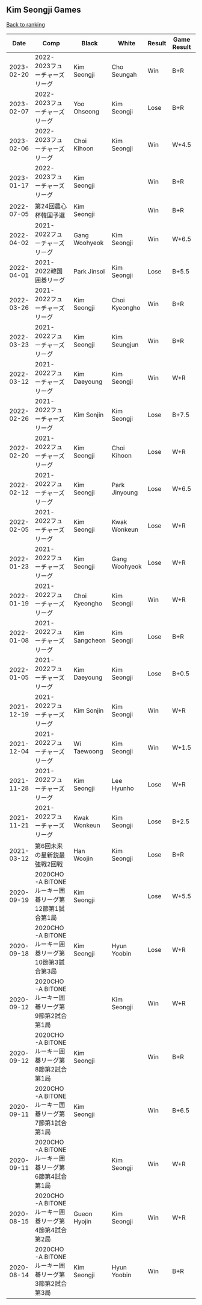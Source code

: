 ## Kim Seongji Games

[Back to ranking](../../index.md)




| **Date** | **Comp** | **Black** | **White** | **Result** | **Game Result** | **Komi** | **Rating** | **Diff** | 
| --- | --- | --- | --- | --- | --- | --- | --- | --- |
| 2023-02-20 | 2022-2023フューチャーズリーグ | Kim Seongji | Cho Seungah | Win | B+R | 6.5 | 3091 | -61 | 
| 2023-02-07 | 2022-2023フューチャーズリーグ | Yoo Ohseong | Kim Seongji | Lose | B+R | 6.5 | 3152 | 39 | 
| 2023-02-06 | 2022-2023フューチャーズリーグ | Choi Kihoon | Kim Seongji | Win | W+4.5 | 6.5 | 3113 | 9 | 
| 2023-01-17 | 2022-2023フューチャーズリーグ | Kim Seongji |  | Win | B+R | 6.5 | 3104 | 72 | 
| 2022-07-05 | 第24回農心杯韓国予選 | Kim Seongji |  | Win | B+R | 6.5 | 3032 | 42 | 
| 2022-04-02 | 2021-2022フューチャーズリーグ | Gang Woohyeok | Kim Seongji | Win | W+6.5 | 6.5 | 2990 | 38 | 
| 2022-04-01 | 2021-2022韓国囲碁リーグ | Park Jinsol | Kim Seongji | Lose | B+5.5 | 6.5 | 2952 | -5 | 
| 2022-03-26 | 2021-2022フューチャーズリーグ | Kim Seongji | Choi Kyeongho | Win | B+R | 6.5 | 2957 | 67 | 
| 2022-03-23 | 2021-2022フューチャーズリーグ | Kim Seongji | Kim Seungjun | Win | B+R | 6.5 | 2890 | 16 | 
| 2022-03-12 | 2021-2022フューチャーズリーグ | Kim Daeyoung | Kim Seongji | Win | W+R | 6.5 | 2874 | 76 | 
| 2022-02-26 | 2021-2022フューチャーズリーグ | Kim Sonjin | Kim Seongji | Lose | B+7.5 | 6.5 | 2798 | 11 | 
| 2022-02-20 | 2021-2022フューチャーズリーグ | Kim Seongji | Choi Kihoon | Lose | W+R | 6.5 | 2787 | -97 | 
| 2022-02-12 | 2021-2022フューチャーズリーグ | Kim Seongji | Park Jinyoung | Lose | W+6.5 | 6.5 | 2884 | 9 | 
| 2022-02-05 | 2021-2022フューチャーズリーグ | Kim Seongji | Kwak Wonkeun | Lose | W+R | 6.5 | 2875 | -17 | 
| 2022-01-23 | 2021-2022フューチャーズリーグ | Kim Seongji | Gang Woohyeok | Lose | W+R | 6.5 | 2892 | -40 | 
| 2022-01-19 | 2021-2022フューチャーズリーグ | Choi Kyeongho | Kim Seongji | Win | W+R | 6.5 | 2932 | 102 | 
| 2022-01-08 | 2021-2022フューチャーズリーグ | Kim Sangcheon | Kim Seongji | Lose | B+R | 6.5 | 2830 | -225 | 
| 2022-01-05 | 2021-2022フューチャーズリーグ | Kim Daeyoung | Kim Seongji | Lose | B+0.5 | 6.5 | 3055 | 161 | 
| 2021-12-19 | 2021-2022フューチャーズリーグ | Kim Sonjin | Kim Seongji | Win | W+R | 6.5 | 2894 | 2 | 
| 2021-12-04 | 2021-2022フューチャーズリーグ | Wi Taewoong | Kim Seongji | Win | W+1.5 | 6.5 | 2892 | 0 | 
| 2021-11-28 | 2021-2022フューチャーズリーグ | Kim Seongji | Lee Hyunho | Lose | W+R | 6.5 | 2892 | 0 | 
| 2021-11-21 | 2021-2022フューチャーズリーグ | Kwak Wonkeun | Kim Seongji | Lose | B+2.5 | 6.5 | 2892 | 0 | 
| 2021-03-12 | 第6回未来の星新鋭最強戦2回戦 | Han Woojin | Kim Seongji | Lose | B+R | 6.5 | 2892 | 88 | 
| 2020-09-19 | 2020CHO-A BITONEルーキー囲碁リーグ第12節第1試合第1局 | Kim Seongji |  | Lose | W+5.5 | 6.5 | 2804 | -50 | 
| 2020-09-18 | 2020CHO-A BITONEルーキー囲碁リーグ第10節第3試合第3局 | Kim Seongji | Hyun Yoobin | Lose | W+R | 6.5 | 2854 | -1 | 
| 2020-09-12 | 2020CHO-A BITONEルーキー囲碁リーグ第9節第2試合第1局 |  | Kim Seongji | Win | W+R | 6.5 | 2855 | 0 | 
| 2020-09-12 | 2020CHO-A BITONEルーキー囲碁リーグ第8節第2試合第1局 | Kim Seongji |  | Win | B+R | 6.5 | 2855 | 23 | 
| 2020-09-11 | 2020CHO-A BITONEルーキー囲碁リーグ第7節第1試合第1局 | Kim Seongji |  | Win | B+6.5 | 6.5 | 2832 | 0 | 
| 2020-09-11 | 2020CHO-A BITONEルーキー囲碁リーグ第6節第4試合第1局 |  | Kim Seongji | Win | W+R | 6.5 | 2832 | -26 | 
| 2020-08-15 | 2020CHO-A BITONEルーキー囲碁リーグ第4節第4試合第2局 | Gueon Hyojin | Kim Seongji | Win | W+R | 6.5 | 2858 | 135 | 
| 2020-08-14 | 2020CHO-A BITONEルーキー囲碁リーグ第3節第2試合第3局 | Kim Seongji | Hyun Yoobin | Win | B+R | 6.5 | 2723 | missing |




